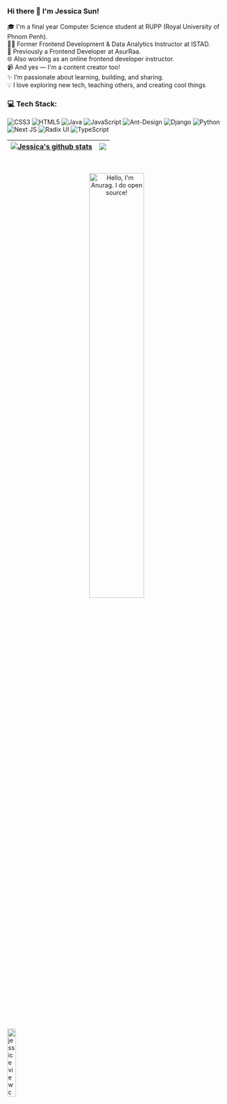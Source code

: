 ### Hi there 👋 I'm Jessica Sun!
🎓 I'm a final year Computer Science student at RUPP (Royal University of Phnom Penh). <br />
🧑‍🏫 Former Frontend Development & Data Analytics Instructor at ISTAD.<br />
💼 Previously a Frontend Developer at AsurRaa.<br />
🌐 Also working as an online frontend developer instructor.<br />
📹 And yes — I'm a content creator too!
<br />
✨ I’m passionate about learning, building, and sharing.<br />
💡 I love exploring new tech, teaching others, and creating cool things
<br />

### 💻 Tech Stack:
![CSS3](https://img.shields.io/badge/css3-%231572B6.svg?style=for-the-badge&logo=css3&logoColor=white) ![HTML5](https://img.shields.io/badge/html5-%23E34F26.svg?style=for-the-badge&logo=html5&logoColor=white) ![Java](https://img.shields.io/badge/java-%23ED8B00.svg?style=for-the-badge&logo=openjdk&logoColor=white) ![JavaScript](https://img.shields.io/badge/javascript-%23323330.svg?style=for-the-badge&logo=javascript&logoColor=%23F7DF1E) ![Ant-Design](https://img.shields.io/badge/-AntDesign-%230170FE?style=for-the-badge&logo=ant-design&logoColor=white) ![Django](https://img.shields.io/badge/django-%23092E20.svg?style=for-the-badge&logo=django&logoColor=white) ![Python](https://img.shields.io/badge/python-3670A0?style=for-the-badge&logo=python&logoColor=ffdd54) ![Next JS](https://img.shields.io/badge/Next-black?style=for-the-badge&logo=next.js&logoColor=white) ![Radix UI](https://img.shields.io/badge/radix%20ui-161618.svg?style=for-the-badge&logo=radix-ui&logoColor=white) ![TypeScript](https://img.shields.io/badge/typescript-%23007ACC.svg?style=for-the-badge&logo=typescript&logoColor=white)

| <a target="_blank" href=""><img align="center" src="https://github-readme-stats.vercel.app/api?username=JessicaaSun&theme=buefy&hide_border=true&count_private=true&show_icons=true&include_all_commits=true" alt="Jessica's github stats" /></a> | <a href="" target="_blank"><img align="center" src="https://github-readme-stats.vercel.app/api/top-langs/?username=JessicaaSun&layout=compact&theme=buefy&hide_border=true" /></a> |
| ------------- | ------------- |

<br />
<p align="center"><a href="https://github.com/Sophanithloeun" target="_blank"><img width="50%" alt="Hello, I'm Anurag. I do open source!" src="https://i.pinimg.com/originals/5f/93/49/5f934966a1d20bae1909c9ef2278bd4c.gif" /></a></p>


<img alt="jessice view count" width="20%" src="https://komarev.com/ghpvc/?username=Sophanithloeun&color=ff69b4&style=for-the-badge" />
<br/>
